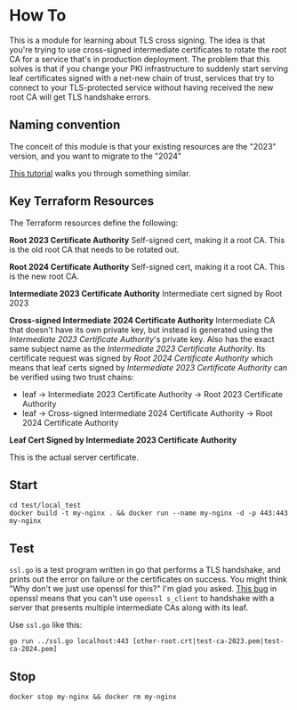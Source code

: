 # How To

This is a module for learning about TLS cross signing. The idea is that you're trying to use cross-signed intermediate certificates to rotate the root CA for a service that's in production deployment. The problem that this solves is that if you change your PKI infrastructure to suddenly start serving leaf certificates signed with a net-new chain of trust, services that try to connect to your TLS-protected service without having received the new root CA will get TLS handshake errors.

## Naming convention

The conceit of this module is that your existing resources are the "2023" version, and you want to migrate to the "2024"

[This tutorial](https://developer.hashicorp.com/vault/tutorials/secrets-management/pki-engine) walks you through something similar.

## Key Terraform Resources
The Terraform resources define the following:

__Root 2023 Certificate Authority__
Self-signed cert, making it a root CA. This is the old root CA that needs to be rotated out.

__Root 2024 Certificate Authority__
Self-signed cert, making it a root CA. This is the new root CA.

__Intermediate 2023 Certificate Authority__
Intermediate cert signed by Root 2023

__Cross-signed Intermediate 2024 Certificate Authority__
Intermediate CA that doesn't have its own private key, but instead is generated using the _Intermediate 2023 Certificate Authority_'s private key. Also has the exact same subject name as the _Intermediate 2023 Certificate Authority_. Its certificate request was signed by _Root 2024 Certificate Authority_ which means that leaf certs signed by _Intermediate 2023 Certificate Authority_ can be verified using two trust chains:

- leaf -> Intermediate 2023 Certificate Authority -> Root 2023 Certificate Authority
- leaf -> Cross-signed Intermediate 2024 Certificate Authority -> Root 2024 Certificate Authority

__Leaf Cert Signed by Intermediate 2023 Certificate Authority__

This is the actual server certificate.

## Start

```
cd test/local_test
docker build -t my-nginx . && docker run --name my-nginx -d -p 443:443 my-nginx
```

## Test

`ssl.go` is a test program written in go that performs a TLS handshake, and prints out the error on failure or the certificates on success. You might think "Why don't we just use openssl for this?" I'm glad you asked. [This bug](https://github.com/openssl/openssl/issues/18708) in openssl means that you can't use `openssl s_client` to handshake with a server that presents multiple intermediate CAs along with its leaf.

Use `ssl.go` like this:

`go run ../ssl.go localhost:443 [other-root.crt|test-ca-2023.pem|test-ca-2024.pem]`

## Stop
`docker stop my-nginx && docker rm my-nginx`